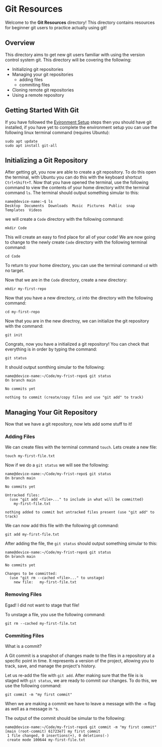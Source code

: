 # Git Resources

Welcome to the **Git Resources** directory! This directory contains resources for beginner git users to practice actually using git! 

## Overview

This directory aims to get new git users familiar with using the version control system git. This directory will be covering the following:

- Initializing git repositories
- Managing your git repositories
	- adding files
	- commiting files
- Cloning remote git repositories
- Using a remote repository

## Getting Started With Git

If you have followed the [Evironment Setup](https://github.com/Cardinal-Space-Mining/CSMWiki/tree/main/EnviromentSetup) steps then you should have git installed, if you have yet to complete the environment setup you can use the following linux terminal command (requires Ubuntu):

```
sudo apt update
sudo apt install git-all
```

## Initializing a Git Repository

After getting git, you now are able to create a git repository. To do this open the terminal, with Ubuntu you can do this with the keyboard shortcut `Ctrl+Shift+T`. Now that you have opened the terminal, use the following command to view the contents of your home directory witht the terminal command `ls`. The terminal should output something simular to this:

```
name@device-name:~$ ls
Desktop  Documents  Downloads  Music  Pictures  Public  snap  Templates  Videos
```

we will create a `Code` directory with the following command:

```
mkdir Code
```

This will create an easy to find place for all of your code! We are now going to change to the newly create `Code` directory with the following terminal command:

```
cd Code
```

To return to your home directory, you can use the terminal command `cd` with no target.  

Now that we are in the `Code` directory, create a new directory:

```
mkdir my-first-repo
```

Now that you have a new directory, `cd` into the directory with the following command:

```
cd my-first-repo
```

Now that you are in the new directroy, we can initialize the git repository with the command:

```
git init
```

Congrats, now you have a initialized a git repository! You can check that everything is in order by typing the command:

```
git status
```

It should output somthing simular to the following:
```
name@device-name:~/Code/my-frist-repo$ git status
On branch main

No commits yet

nothing to commit (create/copy files and use "git add" to track)
```

## Managing Your Git Repository

Now that we have a git repository, now lets add some stuff to it!

### Adding Files

We can create files with the terminal command `touch`. Lets create a new file:

```
touch my-first-file.txt
```

Now if we do a `git status` we will see the following:

```
name@device-name:~/Code/my-frist-repo$ git status
On branch main

No commits yet

Untracked files:
  (use "git add <file>..." to include in what will be committed)
	my-first-file.txt

nothing added to commit but untracked files present (use "git add" to track)
```

We can now add this file with the following git command:

```
git add my-first-file.txt
```

After adding the file, the `git status` should output something simular to this:

```
name@device-name:~/Code/my-frist-repo$ git status
On branch main

No commits yet

Changes to be committed:
  (use "git rm --cached <file>..." to unstage)
	new file:   my-first-file.txt

```

### Removing Files

Egad! I did not want to stage that file!  

To unstage a file, you use the following command:
```
git rm --cached my-first-file.txt
```

### Commiting Files

What is a commit? 

A Git commit is a snapshot of changes made to the files in a repository at a specific point in time. It represents a version of the project, allowing you to track, save, and manage the project's history.

Let us re-add the file with `git add`. After making sure that the file is is staged with `git status`, we are ready to commit our changes. To do this, we use the following command:

```
git commit -m "my first commit"
```

When we are making a commit we have to leave a message with the `-m` flag as well as a message in `"`s.  

The output of the commit should be simular to the following:

```
name@device-name:~/Code/my-frist-repo$ git commit -m "my first commit" 
[main (root-commit) 61723e7] my first commit
 1 file changed, 0 insertions(+), 0 deletions(-)
 create mode 100644 my-first-file.txt
```
